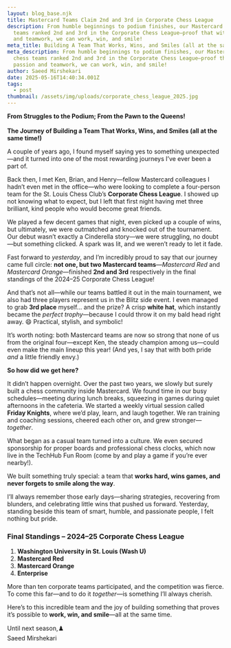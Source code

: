 ```yaml
---
layout: blog_base.njk
title: Mastercard Teams Claim 2nd and 3rd in Corporate Chess League
description: From humble beginnings to podium finishes, our Mastercard chess
  teams ranked 2nd and 3rd in the Corporate Chess League—proof that with passion
  and teamwork, we can work, win, and smile!
meta_title: Building A Team That Works, Wins, and Smiles (all at the same time!)
meta_description: From humble beginnings to podium finishes, our Mastercard
  chess teams ranked 2nd and 3rd in the Corporate Chess League—proof that with
  passion and teamwork, we can work, win, and smile!
author: Saeed Mirshekari
date: 2025-05-16T14:40:34.001Z
tags:
  - post
thumbnail: /assets/img/uploads/corporate_chess_league_2025.jpg
---
```

**From Struggles to the Podium; From the Pawn to the Queens!**\
\
**The Journey of Building a Team That Works, Wins, and Smiles (all at the same time!)** 

A couple of years ago, I found myself saying yes to something unexpected—and it turned into one of the most rewarding journeys I’ve ever been a part of.

Back then, I met Ken, Brian, and Henry—fellow Mastercard colleagues I hadn’t even met in the office—who were looking to complete a four-person team for the St. Louis Chess Club’s **Corporate Chess League**. I showed up not knowing what to expect, but I left that first night having met three brilliant, kind people who would become great friends.

We played a few decent games that night, even picked up a couple of wins, but ultimately, we were outmatched and knocked out of the tournament. Our debut wasn’t exactly a Cinderella story—we were struggling, no doubt—but something clicked. A spark was lit, and we weren’t ready to let it fade.

Fast forward to *yesterday*, and I’m incredibly proud to say that our journey came full circle: **not one, but two Mastercard teams**—*Mastercard Red* and *Mastercard Orange*—finished **2nd and 3rd** respectively in the final standings of the 2024–25 Corporate Chess League!

And that’s not all—while our teams battled it out in the main tournament, we also had three players represent us in the Blitz side event. I even managed to grab **3rd place** myself… and the prize? A crisp **white hat**, which instantly became the *perfect trophy*—because I could throw it on my bald head right away. 😄 Practical, stylish, and symbolic!

It’s worth noting: both Mastercard teams are now so strong that none of us from the original four—except Ken, the steady champion among us—could even make the main lineup this year! (And yes, I say that with both pride *and* a little friendly envy.)

**So how did we get here?**

It didn’t happen overnight. Over the past two years, we slowly but surely built a chess community inside Mastercard. We found time in our busy schedules—meeting during lunch breaks, squeezing in games during quiet afternoons in the cafeteria. We started a weekly virtual session called **Friday Knights**, where we’d play, learn, and laugh together. We ran training and coaching sessions, cheered each other on, and grew stronger—*together*.

What began as a casual team turned into a culture. We even secured sponsorship for proper boards and professional chess clocks, which now live in the TechHub Fun Room (come by and play a game if you’re ever nearby!).

We built something truly special: a team that **works hard, wins games, and never forgets to smile along the way**.

I’ll always remember those early days—sharing strategies, recovering from blunders, and celebrating little wins that pushed us forward. Yesterday, standing beside this team of smart, humble, and passionate people, I felt nothing but pride.

### Final Standings – 2024–25 Corporate Chess League

1. **Washington University in St. Louis (Wash U)**
2. **Mastercard Red**
3. **Mastercard Orange**
4. **Enterprise**

More than ten corporate teams participated, and the competition was fierce. To come this far—and to do it *together*—is something I’ll always cherish.

Here’s to this incredible team and the joy of building something that proves it’s possible to **work, win, and smile**—all at the same time.

Until next season,♟️\
S﻿aeed Mirshekari